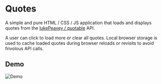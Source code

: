 # Quotes

A simple and pure HTML / CSS / JS application that loads and displays quotes from the [lukePeavey / quotable](https://github.com/lukePeavey/quotable) API.

A user can click to load more or clear all quotes. Local browser storage is used to cache loaded quotes during browser reloads or revisits to avoid frivolous API calls.

## Demo

![Demo](media/demo.gif)
